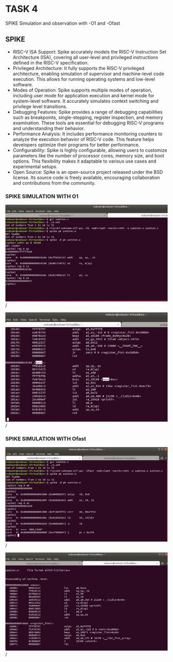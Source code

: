 # TASK 4
SPIKE Simulation and observation with -O1 and -Ofast

## SPIKE
* RISC-V ISA Support: Spike accurately models the RISC-V Instruction Set Architecture (ISA), covering all user-level and privileged instructions defined in the RISC-V specification.
* Privileged Architecture: It fully supports the RISC-V privileged architecture, enabling simulation of supervisor and machine-level code execution. This allows for running operating systems and low-level software.
* Modes of Operation: Spike supports multiple modes of operation, including user mode for application execution and kernel mode for system-level software. It accurately simulates context switching and privilege level transitions.
* Debugging Features: Spike provides a range of debugging capabilities such as breakpoints, single-stepping, register inspection, and memory examination. These tools are essential for debugging RISC-V programs and understanding their behavior.
* Performance Analysis: It includes performance monitoring counters to analyze the execution behavior of RISC-V code. This feature helps developers optimize their programs for better performance.
* Configurability: Spike is highly configurable, allowing users to customize parameters like the number of processor cores, memory size, and boot options. This flexibility makes it adaptable to various use cases and experimental setups.
* Open Source: Spike is an open-source project released under the BSD license. Its source code is freely available, encouraging collaboration and contributions from the community.


### SPIKE SIMULATION WITH O1

<img src="https://github.com/Rajveer-1234/vsdsquadron_mini_intership/blob/main/riscv64spike01.png?raw=true">/

<img src="https://github.com/Rajveer-1234/vsdsquadron_mini_intership/blob/main/riscv64%20O1%20main.png?raw=true">/

### SPIKE SIMULATION WITH Ofast

<img src="https://github.com/Rajveer-1234/vsdsquadron_mini_intership/blob/main/riscv64spikeOfast.png?raw=true">/

<img src="https://github.com/Rajveer-1234/vsdsquadron_mini_intership/blob/main/Ofastmain.png?raw=true">/
